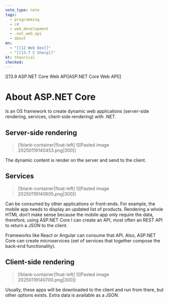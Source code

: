 ```yaml
---
note_type: note
tags:
  - programming
  - c#
  - web_development
  - .net_web_api
  - about
mn:
  - "[[12 Web Dev]]"
  - "[[13.7 C Sharp]]"
kt: theorical
checked:
---
```

[[13.9 ASP.NET Core Web API|ASP.NET Core Web API]]

# About ASP.NET Core
Is an OS framework to create dynamic web applications (server-side rendering, services, client-side rendering) with .NET.  

## Server-side rendering
>[!blank-container|float-left]
![[Pasted image 20250119140453.png|300]]

The dynamic content is render on the server and send to the client.   
## Services
>[!blank-container|float-left]
 >![[Pasted image 20250119140605.png|300]]

Can be consumed by other applications or front-ends. For example, the mobile app needs to display an updated list of products. Rendering a whole HTML don’t make sense because the mobile app only require the data, therefore, using ASP.NET Core I can create an API, most often an REST API to return a JSON to the client.  

Frameworks like React or Angular can consume that API. Also, ASP.NET Core can create microservices (set of services that together compose the back-end functionality). 	
## Client-side rendering
>[!blank-container|float-left]
>![[Pasted image 20250119140700.png|300]]

Usually, these apps will be downloaded to the client and run from there, but other options exists. Extra data is available as a JSON.

